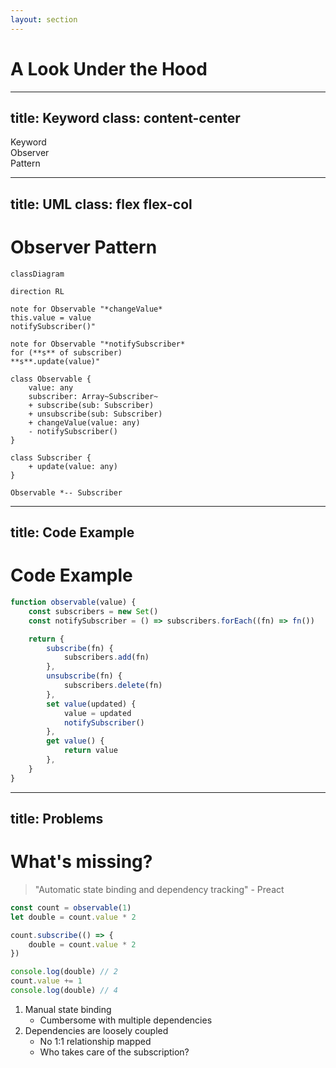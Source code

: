 ```yaml
---
layout: section
---
```


# A Look Under the Hood

---
title: Keyword
class: content-center
---

<div class="*:text-30 *:leading-[0.9em] *:font-bold">
    <div>Keyword</div>
    <div class="-mt-3 color-orange">Observer</div>
    <div class="-mt-4 color-orange">Pattern</div>
</div>

---
title: UML
class: flex flex-col
---

# Observer Pattern

<div class="grow-1" />

```mermaid
classDiagram

direction RL

note for Observable "*changeValue*
this.value = value
notifySubscriber()"

note for Observable "*notifySubscriber*
for (**s** of subscriber)
**s**.update(value)"

class Observable {
    value: any
    subscriber: Array~Subscriber~
    + subscribe(sub: Subscriber)
    + unsubscribe(sub: Subscriber)
    + changeValue(value: any)
    - notifySubscriber()
}

class Subscriber {
    + update(value: any)
}

Observable *-- Subscriber
```

<div class="grow-1" />

---
title: Code Example
---

# Code Example

```js {1,21|2-3|5-11,19|5,12-19|all}
function observable(value) {
    const subscribers = new Set()
    const notifySubscriber = () => subscribers.forEach((fn) => fn())

    return {
        subscribe(fn) {
            subscribers.add(fn)
        },
        unsubscribe(fn) {
            subscribers.delete(fn)
        },
        set value(updated) {
            value = updated
            notifySubscriber()
        },
        get value() {
            return value
        },
    }
}
```

---
title: Problems
---

# What's missing?

<v-clicks>

> "Automatic state binding and dependency tracking" - Preact

```js
const count = observable(1)
let double = count.value * 2

count.subscribe(() => {
    double = count.value * 2
})

console.log(double) // 2
count.value += 1
console.log(double) // 4
```

</v-clicks>

<v-clicks>

1. Manual state binding
    - Cumbersome with multiple dependencies
2. Dependencies are loosely coupled
    - No 1:1 relationship mapped
    - Who takes care of the subscription?

</v-clicks>
